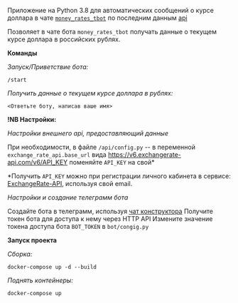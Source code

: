 Приложение на Python 3.8 для автоматических сообщений о курсе доллара в чате 
[`money_rates_tbot`](https://t.me/currency_unit_rates_bot) по последним данным 
[api](https://v6.exchangerate-api.com/v6)

Позволяет в чате бота `money_rates_tbot` получать данные о текущем курсе доллара в 
российских рублях.


**Команды**

*Запуск/Приветствие бота:*

```
/start
```

*Получить данные о текущем курсе доллара в рублях:*

```
<Ответьте боту, написав ваше имя>
```


**!NB Настройки:**


*Настройки внешнего api, предоставляющий данные*

При необходимости, в файле `/api/config.py` -- в переменной `exchange_rate_api.base_url` 
вида https://v6.exchangerate-api.com/v6/API_KEY поменяйте `API_KEY` на свой*

*Получить `API_KEY` можно при регистрации личного кабинета в сервисе:
[ExchangeRate-API](https://app.exchangerate-api.com/sign-up), используя свой email.


*Настройки и создание телеграмм бота* 

Создайте бота в телеграмм, используя [чат конструктора](https://t.me/BotFather)
Получите токен бота для доступа к нему через HTTP API
Измените значение токена доступа бота `BOT_TOKEN` в `bot/congig.py`

**Запуск проекта**


*Сборка:*

```
docker-compose up -d --build

```

*Поднять контейнеры:*
```
docker-compose up
```